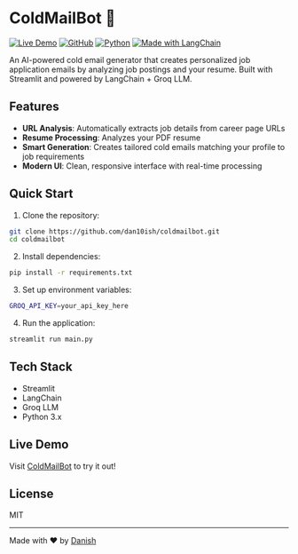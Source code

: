 # ColdMailBot 📧

[![Live Demo](https://img.shields.io/badge/Live-Demo-green?style=for-the-badge&logo=streamlit)](https://mailbot.streamlit.app)
[![GitHub](https://img.shields.io/badge/github-%23121011.svg?style=for-the-badge&logo=github&logoColor=white)](https://github.com/dan10ish/coldmailbot)
[![Python](https://img.shields.io/badge/python-3670A0?style=for-the-badge&logo=python&logoColor=ffdd54)](https://www.python.org/)
[![Made with LangChain](https://img.shields.io/badge/🦜_LangChain-black?style=for-the-badge)](https://github.com/hwchase17/langchain)

An AI-powered cold email generator that creates personalized job application emails by analyzing job postings and your resume. Built with Streamlit and powered by LangChain + Groq LLM.

## Features

- **URL Analysis**: Automatically extracts job details from career page URLs
- **Resume Processing**: Analyzes your PDF resume
- **Smart Generation**: Creates tailored cold emails matching your profile to job requirements
- **Modern UI**: Clean, responsive interface with real-time processing

## Quick Start

1. Clone the repository:

```bash
git clone https://github.com/dan10ish/coldmailbot.git
cd coldmailbot
```

2. Install dependencies:

```bash
pip install -r requirements.txt
```

3. Set up environment variables:

```bash
GROQ_API_KEY=your_api_key_here
```

4. Run the application:

```bash
streamlit run main.py
```

## Tech Stack

- Streamlit
- LangChain
- Groq LLM
- Python 3.x

## Live Demo

Visit [ColdMailBot](https://mailbot.streamlit.app) to try it out!

## License

MIT

---

Made with ❤️ by [Danish](https://danish.bio)
